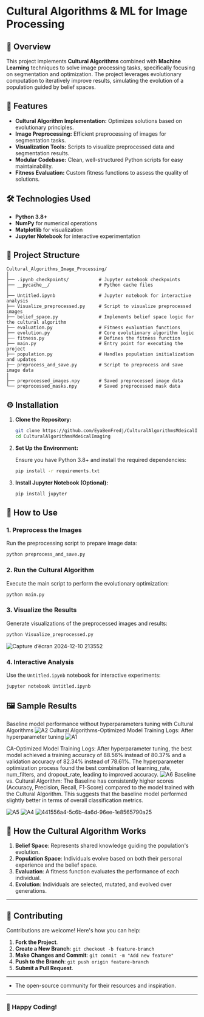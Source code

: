 # Cultural Algorithms & ML for Image Processing

## 📜 Overview

This project implements **Cultural Algorithms** combined with **Machine Learning** techniques to solve image processing tasks, specifically focusing on segmentation and optimization. The project leverages evolutionary computation to iteratively improve results, simulating the evolution of a population guided by belief spaces.

## 🚀 Features

- **Cultural Algorithm Implementation:** Optimizes solutions based on evolutionary principles.
- **Image Preprocessing:** Efficient preprocessing of images for segmentation tasks.
- **Visualization Tools:** Scripts to visualize preprocessed data and segmentation results.
- **Modular Codebase:** Clean, well-structured Python scripts for easy maintainability.
- **Fitness Evaluation:** Custom fitness functions to assess the quality of solutions.

## 🛠️ Technologies Used

- **Python 3.8+**
- **NumPy** for numerical operations
- **Matplotlib** for visualization
- **Jupyter Notebook** for interactive experimentation

## 📁 Project Structure

```
Cultural_Algorithms_Image_Processing/
│
├── .ipynb_checkpoints/           # Jupyter notebook checkpoints
├── __pycache__/                  # Python cache files
│
├── Untitled.ipynb                # Jupyter notebook for interactive analysis
├── Visualize_preprocessed.py     # Script to visualize preprocessed images
├── belief_space.py               # Implements belief space logic for the cultural algorithm
├── evaluation.py                 # Fitness evaluation functions
├── evolution.py                  # Core evolutionary algorithm logic
├── fitness.py                    # Defines the fitness function
├── main.py                       # Entry point for executing the project
├── population.py                 # Handles population initialization and updates
├── preprocess_and_save.py        # Script to preprocess and save image data
│
├── preprocessed_images.npy       # Saved preprocessed image data
└── preprocessed_masks.npy        # Saved preprocessed mask data
```

## ⚙️ Installation

1. **Clone the Repository:**

   ```bash
   git clone https://github.com/EyaBenFredj/CulturalAlgorithmsMdeicalImaging.git
   cd CulturalAlgorithmsMdeicalImaging
   ```

2. **Set Up the Environment:**

   Ensure you have Python 3.8+ and install the required dependencies:

   ```bash
   pip install -r requirements.txt
   ```

3. **Install Jupyter Notebook (Optional):**

   ```bash
   pip install jupyter
   ```

## 📝 How to Use

### 1. **Preprocess the Images**

Run the preprocessing script to prepare image data:

```bash
python preprocess_and_save.py
```

### 2. **Run the Cultural Algorithm**

Execute the main script to perform the evolutionary optimization:

```bash
python main.py
```

### 3. **Visualize the Results**

Generate visualizations of the preprocessed images and results:

```bash
python Visualize_preprocessed.py

```
![Capture d’écran 2024-12-10 213552](https://github.com/user-attachments/assets/561b0bc5-a5fc-48b1-85a4-70301dbc434f)


### 4. **Interactive Analysis**

Use the `Untitled.ipynb` notebook for interactive experiments:

```bash
jupyter notebook Untitled.ipynb
```

## 🖼️ Sample Results
Baseline model performance without hyperparameters tuning with Cultural Algorithms
![A2](https://github.com/user-attachments/assets/f34b3d39-cde0-4b53-a1e9-78a6f9203b63)
Cultural Algorithms-Optimized Model Training Logs: After hyperparameter tuning
![A1](https://github.com/user-attachments/assets/8ad3f502-fa6a-4b6c-8f84-2f4a79ab4b35)

CA-Optimized Model Training Logs:
After hyperparameter tuning, the best model achieved a training accuracy of 88.56% instead of 80.37% and a validation accuracy of 82.34% instead of 78.61%.
The hyperparameter optimization process found the best combination of learning_rate, num_filters, and dropout_rate, leading to improved accuracy.
![A6](https://github.com/user-attachments/assets/b32a1984-7f43-4c67-a9a4-8a2c5bbf8284)
Baseline vs. Cultural Algorithm:
The Baseline has consistently higher scores (Accuracy, Precision, Recall, F1-Score) compared to the model trained with the Cultural Algorithm.
This suggests that the baseline model performed slightly better in terms of overall classification metrics.

![A5](https://github.com/user-attachments/assets/612a532b-8297-4c07-89e4-9204a919f804)
![A4](https://github.com/user-attachments/assets/12401f74-16c8-4a50-9479-824170ae6b56)
![441556a4-5c6b-4a6d-96ee-1e8565790a25](https://github.com/user-attachments/assets/7ab83ca8-9868-4f1b-a840-b768450c5edb)




## 📖 How the Cultural Algorithm Works

1. **Belief Space**: Represents shared knowledge guiding the population's evolution.
2. **Population Space**: Individuals evolve based on both their personal experience and the belief space.
3. **Evaluation**: A fitness function evaluates the performance of each individual.
4. **Evolution**: Individuals are selected, mutated, and evolved over generations.

---

## 🤝 Contributing

Contributions are welcome! Here's how you can help:

1. **Fork the Project**.
2. **Create a New Branch**: `git checkout -b feature-branch`
3. **Make Changes and Commit**: `git commit -m "Add new feature"`
4. **Push to the Branch**: `git push origin feature-branch`
5. **Submit a Pull Request**.

---


- The open-source community for their resources and inspiration.

---

### 🌟 Happy Coding!

